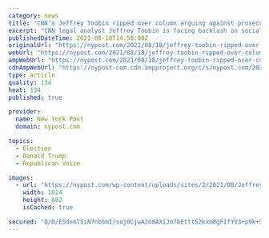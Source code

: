 ```yaml
---
category: news
title: "CNN’s Jeffrey Toobin ripped over column arguing against prosecuting Trump"
excerpt: "CNN legal analyst Jeffrey Toobin is facing backlash on social media over a column urging Attorney General Merrick Garland not to seek criminal prosecution of former"
publishedDateTime: 2021-08-18T14:58:00Z
originalUrl: "https://nypost.com/2021/08/18/jeffrey-toobin-ripped-over-column-arguing-against-prosecuting-trump/"
webUrl: "https://nypost.com/2021/08/18/jeffrey-toobin-ripped-over-column-arguing-against-prosecuting-trump/"
ampWebUrl: "https://nypost.com/2021/08/18/jeffrey-toobin-ripped-over-column-arguing-against-prosecuting-trump/amp/"
cdnAmpWebUrl: "https://nypost-com.cdn.ampproject.org/c/s/nypost.com/2021/08/18/jeffrey-toobin-ripped-over-column-arguing-against-prosecuting-trump/amp/"
type: article
quality: 134
heat: 134
published: true

provider:
  name: New York Post
  domain: nypost.com

topics:
  - Election
  - Donald Trump
  - Republican Voice

images:
  - url: "https://nypost.com/wp-content/uploads/sites/2/2021/08/Jeffrey-Toobin-03.jpg?quality=90&strip=all&w=1024"
    width: 1024
    height: 682
    isCached: true

secured: "Q/D/E5demlSiN7nbSmI/soj0CjwAJo8AXiJm7bEtttS2kxm8gFIfYV3+p9k+SeG/bYCApCJ5qqN16UpApt/lL+TLUAztDk02Y6chAgFxB5Ze6DJ8TPXj2w7A+jIFecJ24GGTk6EHX7nrNf7nPMxfjVhJwLQ66BqOsn+/zWKR390J5b/LDKqCYpxlcjG1mG1HNGUfglV156vBO2xvPbyNy/gHb1gRG/bKzN7PMqrCYvYFh9LWdS74FcDPNuKI9mU1rn6YRGppLWece6GpcbEGwbOQvlGHzYdVYMzaxWyUujUZcW2DYl1lfBwh59Sc9XM1vFRJypu+CBwSVpP86hb7Vd//ryjQHS+Sd1r+/JxnEgQ=;BRBcNLwpVo0rDSDQwlOeYA=="
---
```


